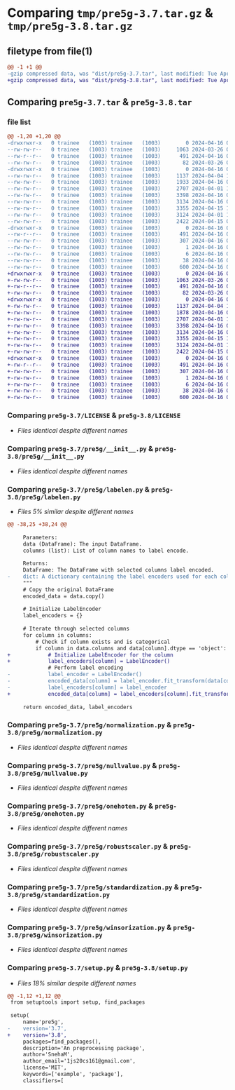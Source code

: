 # Comparing `tmp/pre5g-3.7.tar.gz` & `tmp/pre5g-3.8.tar.gz`

## filetype from file(1)

```diff
@@ -1 +1 @@
-gzip compressed data, was "dist/pre5g-3.7.tar", last modified: Tue Apr 16 05:35:31 2024, max compression
+gzip compressed data, was "dist/pre5g-3.8.tar", last modified: Tue Apr 16 05:44:47 2024, max compression
```

## Comparing `pre5g-3.7.tar` & `pre5g-3.8.tar`

### file list

```diff
@@ -1,20 +1,20 @@
-drwxrwxr-x   0 trainee   (1003) trainee   (1003)        0 2024-04-16 05:35:31.662017 pre5g-3.7/
--rw-rw-r--   0 trainee   (1003) trainee   (1003)     1063 2024-03-26 07:38:31.000000 pre5g-3.7/LICENSE
--rw-r--r--   0 trainee   (1003) trainee   (1003)      491 2024-04-16 05:35:31.662017 pre5g-3.7/PKG-INFO
--rw-rw-r--   0 trainee   (1003) trainee   (1003)       82 2024-03-26 07:39:06.000000 pre5g-3.7/README.md
-drwxrwxr-x   0 trainee   (1003) trainee   (1003)        0 2024-04-16 05:35:31.653017 pre5g-3.7/pre5g/
--rw-rw-r--   0 trainee   (1003) trainee   (1003)     1137 2024-04-04 11:14:45.000000 pre5g-3.7/pre5g/__init__.py
--rw-rw-r--   0 trainee   (1003) trainee   (1003)     1933 2024-04-16 05:35:02.000000 pre5g-3.7/pre5g/labelen.py
--rw-rw-r--   0 trainee   (1003) trainee   (1003)     2707 2024-04-01 11:33:46.000000 pre5g-3.7/pre5g/normalization.py
--rw-rw-r--   0 trainee   (1003) trainee   (1003)     3398 2024-04-16 05:16:56.000000 pre5g-3.7/pre5g/nullvalue.py
--rw-rw-r--   0 trainee   (1003) trainee   (1003)     3134 2024-04-16 04:29:45.000000 pre5g-3.7/pre5g/onehoten.py
--rw-rw-r--   0 trainee   (1003) trainee   (1003)     3355 2024-04-15 10:02:56.000000 pre5g-3.7/pre5g/robustscaler.py
--rw-rw-r--   0 trainee   (1003) trainee   (1003)     3124 2024-04-01 11:39:06.000000 pre5g-3.7/pre5g/standardization.py
--rw-rw-r--   0 trainee   (1003) trainee   (1003)     2422 2024-04-15 07:20:59.000000 pre5g-3.7/pre5g/winsorization.py
-drwxrwxr-x   0 trainee   (1003) trainee   (1003)        0 2024-04-16 05:35:31.661017 pre5g-3.7/pre5g.egg-info/
--rw-r--r--   0 trainee   (1003) trainee   (1003)      491 2024-04-16 05:35:31.000000 pre5g-3.7/pre5g.egg-info/PKG-INFO
--rw-rw-r--   0 trainee   (1003) trainee   (1003)      307 2024-04-16 05:35:31.000000 pre5g-3.7/pre5g.egg-info/SOURCES.txt
--rw-rw-r--   0 trainee   (1003) trainee   (1003)        1 2024-04-16 05:35:31.000000 pre5g-3.7/pre5g.egg-info/dependency_links.txt
--rw-rw-r--   0 trainee   (1003) trainee   (1003)        6 2024-04-16 05:35:31.000000 pre5g-3.7/pre5g.egg-info/top_level.txt
--rw-rw-r--   0 trainee   (1003) trainee   (1003)       38 2024-04-16 05:35:31.662017 pre5g-3.7/setup.cfg
--rw-rw-r--   0 trainee   (1003) trainee   (1003)      600 2024-04-16 05:35:26.000000 pre5g-3.7/setup.py
+drwxrwxr-x   0 trainee   (1003) trainee   (1003)        0 2024-04-16 05:44:47.176076 pre5g-3.8/
+-rw-rw-r--   0 trainee   (1003) trainee   (1003)     1063 2024-03-26 07:38:31.000000 pre5g-3.8/LICENSE
+-rw-r--r--   0 trainee   (1003) trainee   (1003)      491 2024-04-16 05:44:47.176076 pre5g-3.8/PKG-INFO
+-rw-rw-r--   0 trainee   (1003) trainee   (1003)       82 2024-03-26 07:39:06.000000 pre5g-3.8/README.md
+drwxrwxr-x   0 trainee   (1003) trainee   (1003)        0 2024-04-16 05:44:47.167076 pre5g-3.8/pre5g/
+-rw-rw-r--   0 trainee   (1003) trainee   (1003)     1137 2024-04-04 11:14:45.000000 pre5g-3.8/pre5g/__init__.py
+-rw-rw-r--   0 trainee   (1003) trainee   (1003)     1878 2024-04-16 05:44:00.000000 pre5g-3.8/pre5g/labelen.py
+-rw-rw-r--   0 trainee   (1003) trainee   (1003)     2707 2024-04-01 11:33:46.000000 pre5g-3.8/pre5g/normalization.py
+-rw-rw-r--   0 trainee   (1003) trainee   (1003)     3398 2024-04-16 05:16:56.000000 pre5g-3.8/pre5g/nullvalue.py
+-rw-rw-r--   0 trainee   (1003) trainee   (1003)     3134 2024-04-16 04:29:45.000000 pre5g-3.8/pre5g/onehoten.py
+-rw-rw-r--   0 trainee   (1003) trainee   (1003)     3355 2024-04-15 10:02:56.000000 pre5g-3.8/pre5g/robustscaler.py
+-rw-rw-r--   0 trainee   (1003) trainee   (1003)     3124 2024-04-01 11:39:06.000000 pre5g-3.8/pre5g/standardization.py
+-rw-rw-r--   0 trainee   (1003) trainee   (1003)     2422 2024-04-15 07:20:59.000000 pre5g-3.8/pre5g/winsorization.py
+drwxrwxr-x   0 trainee   (1003) trainee   (1003)        0 2024-04-16 05:44:47.176076 pre5g-3.8/pre5g.egg-info/
+-rw-r--r--   0 trainee   (1003) trainee   (1003)      491 2024-04-16 05:44:47.000000 pre5g-3.8/pre5g.egg-info/PKG-INFO
+-rw-rw-r--   0 trainee   (1003) trainee   (1003)      307 2024-04-16 05:44:47.000000 pre5g-3.8/pre5g.egg-info/SOURCES.txt
+-rw-rw-r--   0 trainee   (1003) trainee   (1003)        1 2024-04-16 05:44:47.000000 pre5g-3.8/pre5g.egg-info/dependency_links.txt
+-rw-rw-r--   0 trainee   (1003) trainee   (1003)        6 2024-04-16 05:44:47.000000 pre5g-3.8/pre5g.egg-info/top_level.txt
+-rw-rw-r--   0 trainee   (1003) trainee   (1003)       38 2024-04-16 05:44:47.176076 pre5g-3.8/setup.cfg
+-rw-rw-r--   0 trainee   (1003) trainee   (1003)      600 2024-04-16 05:44:39.000000 pre5g-3.8/setup.py
```

### Comparing `pre5g-3.7/LICENSE` & `pre5g-3.8/LICENSE`

 * *Files identical despite different names*

### Comparing `pre5g-3.7/pre5g/__init__.py` & `pre5g-3.8/pre5g/__init__.py`

 * *Files identical despite different names*

### Comparing `pre5g-3.7/pre5g/labelen.py` & `pre5g-3.8/pre5g/labelen.py`

 * *Files 5% similar despite different names*

```diff
@@ -38,25 +38,24 @@
 
     Parameters:
     data (DataFrame): The input DataFrame.
     columns (list): List of column names to label encode.
 
     Returns:
     DataFrame: The DataFrame with selected columns label encoded.
-    dict: A dictionary containing the label encoders used for each column.
     """
     # Copy the original DataFrame
     encoded_data = data.copy()
     
     # Initialize LabelEncoder
     label_encoders = {}
     
     # Iterate through selected columns
     for column in columns:
         # Check if column exists and is categorical
         if column in data.columns and data[column].dtype == 'object':
+            # Initialize LabelEncoder for the column
+            label_encoders[column] = LabelEncoder()
             # Perform label encoding
-            label_encoder = LabelEncoder()
-            encoded_data[column] = label_encoder.fit_transform(data[column])
-            label_encoders[column] = label_encoder
+            encoded_data[column] = label_encoders[column].fit_transform(data[column])
     
     return encoded_data, label_encoders
```

### Comparing `pre5g-3.7/pre5g/normalization.py` & `pre5g-3.8/pre5g/normalization.py`

 * *Files identical despite different names*

### Comparing `pre5g-3.7/pre5g/nullvalue.py` & `pre5g-3.8/pre5g/nullvalue.py`

 * *Files identical despite different names*

### Comparing `pre5g-3.7/pre5g/onehoten.py` & `pre5g-3.8/pre5g/onehoten.py`

 * *Files identical despite different names*

### Comparing `pre5g-3.7/pre5g/robustscaler.py` & `pre5g-3.8/pre5g/robustscaler.py`

 * *Files identical despite different names*

### Comparing `pre5g-3.7/pre5g/standardization.py` & `pre5g-3.8/pre5g/standardization.py`

 * *Files identical despite different names*

### Comparing `pre5g-3.7/pre5g/winsorization.py` & `pre5g-3.8/pre5g/winsorization.py`

 * *Files identical despite different names*

### Comparing `pre5g-3.7/setup.py` & `pre5g-3.8/setup.py`

 * *Files 18% similar despite different names*

```diff
@@ -1,12 +1,12 @@
 from setuptools import setup, find_packages
 
 setup(
     name='pre5g',
-    version='3.7',
+    version='3.8',
     packages=find_packages(),
     description='An preprocessing package',
     author='SnehaM',
     author_email='1js20cs161@gmail.com',
     license='MIT',
     keywords=['example', 'package'],
     classifiers=[
```

